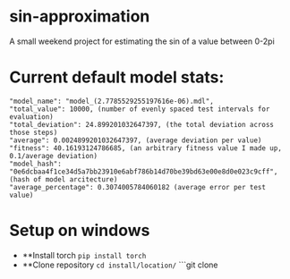 # sin-approximation 
A small weekend project for estimating the sin of a value between 0-2pi

# Current default model stats:
    "model_name": "model_(2.7785529255197616e-06).mdl", 
    "total_value": 10000, (number of evenly spaced test intervals for evaluation)
    "total_deviation": 24.899201032647397, (the total deviation across those steps)
    "average": 0.0024899201032647397, (average deviation per value)
    "fitness": 40.16193124786685, (an arbitrary fitness value I made up, 0.1/average deviation)
    "model_hash": "0e6dcbaa4f1ce34d5a7bb23910e6abf786b14d70be39bd63e00e8d0e023c9cff", (hash of model arcitecture)
    "average_percentage": 0.3074005784060182 (average error per test value)
    
# Setup on windows
* **Install torch ```pip install torch```
* **Clone repository ```cd install/location/``` ```git clone 
